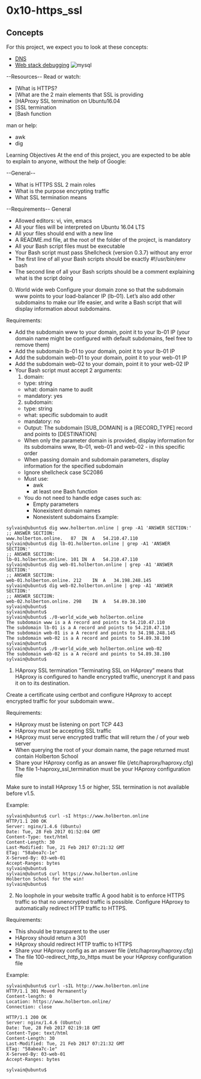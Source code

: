 # 0x10-https_ssl

## Concepts
For this project, we expect you to look at these concepts:

  * [DNS](https://intranet.alxswe.com/concepts/12)
  * [Web stack debugging](https://intranet.alxswe.com/concepts/68)
![mysql](https://s3.amazonaws.com/intranet-projects-files/holbertonschool-sysadmin_devops/276/FlhGPEK.png)

--Resources--
Read or watch:

  * [What is HTTPS?
  * [What are the 2 main elements that SSL is providing
  * [HAProxy SSL termination on Ubuntu16.04
  * [SSL termination
  * [Bash function

man or help:

  * awk
  * dig

Learning Objectives
At the end of this project, you are expected to be able to explain to anyone, without the help of Google:

--General--
  * What is HTTPS SSL 2 main roles
  * What is the purpose encrypting traffic
  * What SSL termination means

--Requirements--
General
  * Allowed editors: vi, vim, emacs
  * All your files will be interpreted on Ubuntu 16.04 LTS
  * All your files should end with a new line
  * A README.md file, at the root of the folder of the project, is mandatory
  * All your Bash script files must be executable
  * Your Bash script must pass Shellcheck (version 0.3.7) without any error
  * The first line of all your Bash scripts should be exactly #!/usr/bin/env bash
  * The second line of all your Bash scripts should be a comment explaining what is the script doing

0. World wide web
Configure your domain zone so that the subdomain www points to your load-balancer IP (lb-01). Let’s also add other subdomains to make our life easier, and write a Bash script that will display information about subdomains.

Requirements:

* Add the subdomain www to your domain, point it to your lb-01 IP (your domain name might be configured with default subdomains, feel free to remove them)
* Add the subdomain lb-01 to your domain, point it to your lb-01 IP
* Add the subdomain web-01 to your domain, point it to your web-01 IP
* Add the subdomain web-02 to your domain, point it to your web-02 IP
* Your Bash script must accept 2 arguments:
  1. domain:
	* type: string
	* what: domain name to audit
	* mandatory: yes
  2. subdomain:
	* type: string
	* what: specific subdomain to audit
	* mandatory: no
  * Output: The subdomain [SUB_DOMAIN] is a [RECORD_TYPE] record and points to [DESTINATION]
  * When only the parameter domain is provided, display information for its subdomains www, lb-01, web-01 and web-02 - in this specific order
  * When passing domain and subdomain parameters, display information for the specified subdomain
  * Ignore shellcheck case SC2086
  * Must use:
	* awk
	* at least one Bash function
  * You do not need to handle edge cases such as:
	* Empty parameters
	* Nonexistent domain names
	* Nonexistent subdomains
Example:
```
sylvain@ubuntu$ dig www.holberton.online | grep -A1 'ANSWER SECTION:'
;; ANSWER SECTION:
www.holberton.online.   87  IN  A   54.210.47.110
sylvain@ubuntu$ dig lb-01.holberton.online | grep -A1 'ANSWER SECTION:'
;; ANSWER SECTION:
lb-01.holberton.online. 101 IN  A   54.210.47.110
sylvain@ubuntu$ dig web-01.holberton.online | grep -A1 'ANSWER SECTION:'
;; ANSWER SECTION:
web-01.holberton.online. 212    IN  A   34.198.248.145
sylvain@ubuntu$ dig web-02.holberton.online | grep -A1 'ANSWER SECTION:'
;; ANSWER SECTION:
web-02.holberton.online. 298    IN  A   54.89.38.100
sylvain@ubuntu$
sylvain@ubuntu$
sylvain@ubuntu$ ./0-world_wide_web holberton.online
The subdomain www is a A record and points to 54.210.47.110
The subdomain lb-01 is a A record and points to 54.210.47.110
The subdomain web-01 is a A record and points to 34.198.248.145
The subdomain web-02 is a A record and points to 54.89.38.100
sylvain@ubuntu$
sylvain@ubuntu$ ./0-world_wide_web holberton.online web-02
The subdomain web-02 is a A record and points to 54.89.38.100
sylvain@ubuntu$
```
1. HAproxy SSL termination
“Terminating SSL on HAproxy” means that HAproxy is configured to handle encrypted traffic, unencrypt it and pass it on to its destination.

Create a certificate using certbot and configure HAproxy to accept encrypted traffic for your subdomain www..

Requirements:

  * HAproxy must be listening on port TCP 443
  * HAproxy must be accepting SSL traffic
  * HAproxy must serve encrypted traffic that will return the / of your web server
  * When querying the root of your domain name, the page returned must contain Holberton School
  * Share your HAproxy config as an answer file (/etc/haproxy/haproxy.cfg)
The file 1-haproxy_ssl_termination must be your HAproxy configuration file

Make sure to install HAproxy 1.5 or higher, SSL termination is not available before v1.5.

Example:
```
sylvain@ubuntu$ curl -sI https://www.holberton.online
HTTP/1.1 200 OK
Server: nginx/1.4.6 (Ubuntu)
Date: Tue, 28 Feb 2017 01:52:04 GMT
Content-Type: text/html
Content-Length: 30
Last-Modified: Tue, 21 Feb 2017 07:21:32 GMT
ETag: "58abea7c-1e"
X-Served-By: 03-web-01
Accept-Ranges: bytes
sylvain@ubuntu$
sylvain@ubuntu$ curl https://www.holberton.online
Holberton School for the win!
sylvain@ubuntu$
```

2. No loophole in your website traffic
A good habit is to enforce HTTPS traffic so that no unencrypted traffic is possible. Configure HAproxy to automatically redirect HTTP traffic to HTTPS.

Requirements:

  * This should be transparent to the user
  * HAproxy should return a 301
  * HAproxy should redirect HTTP traffic to HTTPS
  * Share your HAproxy config as an answer file (/etc/haproxy/haproxy.cfg)
  * The file 100-redirect_http_to_https must be your HAproxy configuration file

Example:
```
sylvain@ubuntu$ curl -sIL http://www.holberton.online
HTTP/1.1 301 Moved Permanently
Content-length: 0
Location: https://www.holberton.online/
Connection: close

HTTP/1.1 200 OK
Server: nginx/1.4.6 (Ubuntu)
Date: Tue, 28 Feb 2017 02:19:18 GMT
Content-Type: text/html
Content-Length: 30
Last-Modified: Tue, 21 Feb 2017 07:21:32 GMT
ETag: "58abea7c-1e"
X-Served-By: 03-web-01
Accept-Ranges: bytes

sylvain@ubuntu$
```
